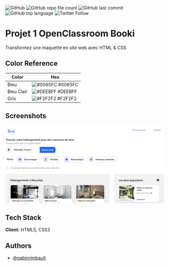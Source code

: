 ![GitHub](https://img.shields.io/github/license/GabinRimbault/Booki) ![GitHub repo file count](https://img.shields.io/github/directory-file-count/GabinRimbault/Booki)  ![GitHub last commit](https://img.shields.io/github/last-commit/GabinRimbault/Booki) ![GitHub top language](https://img.shields.io/github/languages/top/GabinRimbault/Booki) ![Twitter Follow](https://img.shields.io/twitter/follow/rimbault_gabin?label=Follow%20Me&style=social)

# Projet 1 OpenClassroom Booki

Transformez une maquette en site web avec HTML & CSS

## Color Reference

| Color      | Hex                                                                  |
|------------|----------------------------------------------------------------------|
| Bleu       | ![#0065FC](https://via.placeholder.com/15/0065FC/0065FC.png) #0065FC |
| Bleu Clair | ![#DEEBFF](https://via.placeholder.com/15/DEEBFF/DEEBFF.png) #DEEBFF |
| Gris       | ![#F2F2F2](https://via.placeholder.com/15/F2F2F2/F2F2F2.png) #F2F2F2 |

## Screenshots

![App Screenshot](https://github.com/GabinRimbault/Booki/blob/dev/images/Booki.png)

## Tech Stack

**Client:** HTML5, CSS3

## Authors

- [@gabinrimbault](https://github.com/GabinRimbault)
